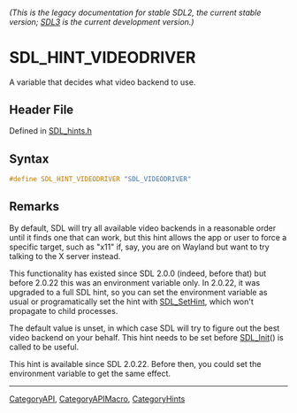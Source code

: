 ###### (This is the legacy documentation for stable SDL2, the current stable version; [SDL3](https://wiki.libsdl.org/SDL3/) is the current development version.)
# SDL_HINT_VIDEODRIVER

A variable that decides what video backend to use.

## Header File

Defined in [SDL_hints.h](https://github.com/libsdl-org/SDL/blob/SDL2/include/SDL_hints.h)

## Syntax

```c
#define SDL_HINT_VIDEODRIVER "SDL_VIDEODRIVER"
```

## Remarks

By default, SDL will try all available video backends in a reasonable order
until it finds one that can work, but this hint allows the app or user to
force a specific target, such as "x11" if, say, you are on Wayland but want
to try talking to the X server instead.

This functionality has existed since SDL 2.0.0 (indeed, before that) but
before 2.0.22 this was an environment variable only. In 2.0.22, it was
upgraded to a full SDL hint, so you can set the environment variable as
usual or programatically set the hint with [SDL_SetHint](SDL_SetHint),
which won't propagate to child processes.

The default value is unset, in which case SDL will try to figure out the
best video backend on your behalf. This hint needs to be set before
[SDL_Init](SDL_Init)() is called to be useful.

This hint is available since SDL 2.0.22. Before then, you could set the
environment variable to get the same effect.

----
[CategoryAPI](CategoryAPI), [CategoryAPIMacro](CategoryAPIMacro), [CategoryHints](CategoryHints)

